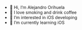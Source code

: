 - 👋 Hi, I’m Alejandro Orihuela
- :smoking: I love smoking and drink coffee
- 👀 I’m interested in iOS developing
- 🌱 I’m currently learning iOS

<!---
AlejandroSeed/AlejandroSeed is a ✨ special ✨ repository because its `README.md` (this file) appears on your GitHub profile.
You can click the Preview link to take a look at your changes.
--->
